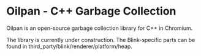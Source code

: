 # Oilpan - C++ Garbage Collection

Oilpan is an open-source garbage collection library for C++ in Chromium.

The library is currently under construction. The Blink-specific parts can be found in third_party/blink/renderer/platform/heap.
